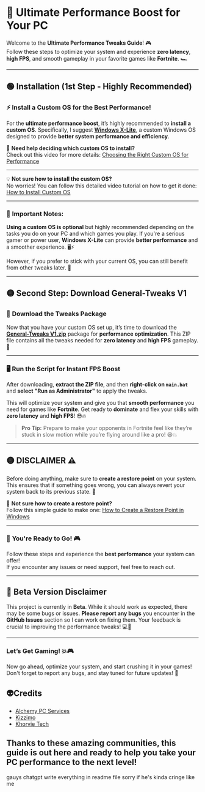 # 🚀 **Ultimate Performance Boost for Your PC**

Welcome to the **Ultimate Performance Tweaks Guide**! 🎮  
Follow these steps to optimize your system and experience **zero latency**, **high FPS**, and smooth gameplay in your favorite games like **Fortnite**. 🏎️

---

## 🟢 **Installation** (1st Step - Highly Recommended)

### ⚡ **Install a Custom OS for the Best Performance!**
For the **ultimate performance boost**, it’s highly recommended to **install a custom OS**. Specifically, I suggest **[Windows X-Lite](https://windowsxlite.com/)**, a custom Windows OS designed to provide **better system performance and efficiency**.

🎥 **Need help deciding which custom OS to install?**  
Check out this video for more details: [Choosing the Right Custom OS for Performance](https://www.youtube.com/watch?v=JRvlf8FAzfg&t=429s)

---

💡 **Not sure how to install the custom OS?**  
No worries! You can follow this detailed video tutorial on how to get it done: [How to Install Custom OS](https://www.youtube.com/watch?v=v_Z2OBf0yVs)

---

### 🔴 **Important Notes:**

**Using a custom OS is optional** but highly recommended depending on the tasks you do on your PC and which games you play. If you're a serious gamer or power user, **Windows X-Lite** can provide **better performance** and a smoother experience. 🖥️⚡

However, if you prefer to stick with your current OS, you can still benefit from other tweaks later. 💪

---

## 🟡 **Second Step: Download General-Tweaks V1**  

### 📂 **Download the Tweaks Package**

Now that you have your custom OS set up, it’s time to download the **[General-Tweaks V1.zip](https://github.com/bdgrix/genral-tweaks/releases/download/v1.0.0/genral-tweaks.V1.zip)** package for **performance optimization**. This ZIP file contains all the tweaks needed for **zero latency** and **high FPS** gameplay. 🚀

---

### 🖥️ **Run the Script for Instant FPS Boost**

After downloading, **extract the ZIP file**, and then **right-click on `main.bat`** and **select "Run as Administrator"** to apply the tweaks.

This will optimize your system and give you that **smooth performance** you need for games like **Fortnite**. Get ready to **dominate** and flex your skills with **zero latency** and **high FPS**! 😎🔥

> **Pro Tip:** Prepare to make your opponents in Fortnite feel like they’re stuck in slow motion while you’re flying around like a pro! 😆💥

---

## 🟡 **DISCLAIMER** ⚠️

Before doing anything, make sure to **create a restore point** on your system. This ensures that if something goes wrong, you can always revert your system back to its previous state. 💾

🔧 **Not sure how to create a restore point?**  
Follow this simple guide to make one: [How to Create a Restore Point in Windows](https://support.microsoft.com/en-us/help/4027372/windows-create-a-restore-point)

---

### 🏁 **You're Ready to Go!** 🎮  
Follow these steps and experience the **best performance** your system can offer!  
If you encounter any issues or need support, feel free to reach out.

---

## 🚧 **Beta Version Disclaimer**

This project is currently in **Beta**. While it should work as expected, there may be some bugs or issues. **Please report any bugs** you encounter in the **GitHub Issues** section so I can work on fixing them. Your feedback is crucial to improving the performance tweaks! 💻💬

---

### **Let’s Get Gaming!** 💥🎮

Now go ahead, optimize your system, and start crushing it in your games! Don't forget to report any bugs, and stay tuned for future updates! 🚀

## 👽Credits

- [Alchemy PC Services](https://discord.gg/8eDjJgBf)
- [Kizzimo](https://discord.gg/srDunT5u)
- [Khorvie Tech](https://discord.gg/UAzj9Rgg)

Thanks to these amazing communities, this guide is out here and ready to help you take your PC performance to the next level!  
---


gauys chatgpt write everything in readme file sorry if he's kinda cringe like me  
